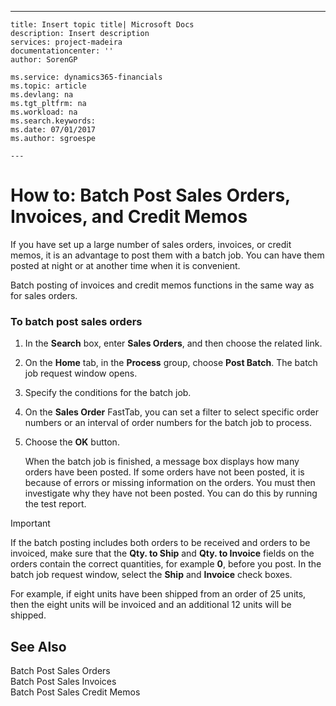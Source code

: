 ---
    title: Insert topic title| Microsoft Docs
    description: Insert description
    services: project-madeira
    documentationcenter: ''
    author: SorenGP

    ms.service: dynamics365-financials
    ms.topic: article
    ms.devlang: na
    ms.tgt_pltfrm: na
    ms.workload: na
    ms.search.keywords:
    ms.date: 07/01/2017
    ms.author: sgroespe

    ---
# How to: Batch Post Sales Orders, Invoices, and Credit Memos
If you have set up a large number of sales orders, invoices, or credit memos, it is an advantage to post them with a batch job. You can have them posted at night or at another time when it is convenient.  
  
 Batch posting of invoices and credit memos functions in the same way as for sales orders.  
  
### To batch post sales orders  
  
1.  In the **Search** box, enter **Sales Orders**, and then choose the related link.  
  
2.  On the **Home** tab, in the **Process** group, choose **Post Batch**. The batch job request window opens.  
  
3.  Specify the conditions for the batch job.  
  
4.  On the **Sales Order** FastTab, you can set a filter to select specific order numbers or an interval of order numbers for the batch job to process.  
  
5.  Choose the **OK** button.  
  
     When the batch job is finished, a message box displays how many orders have been posted. If some orders have not been posted, it is because of errors or missing information on the orders. You must then investigate why they have not been posted. You can do this by running the test report.  
  
> [!IMPORTANT]  
>  If the batch posting includes both orders to be received and orders to be invoiced, make sure that the **Qty. to Ship** and **Qty. to Invoice** fields on the orders contain the correct quantities, for example **0**, before you post. In the batch job request window, select the **Ship** and **Invoice** check boxes.  
>   
>  For example, if eight units have been shipped from an order of 25 units, then the eight units will be invoiced and an additional 12 units will be shipped.  
  
## See Also  
 Batch Post Sales Orders   
 Batch Post Sales Invoices   
 Batch Post Sales Credit Memos